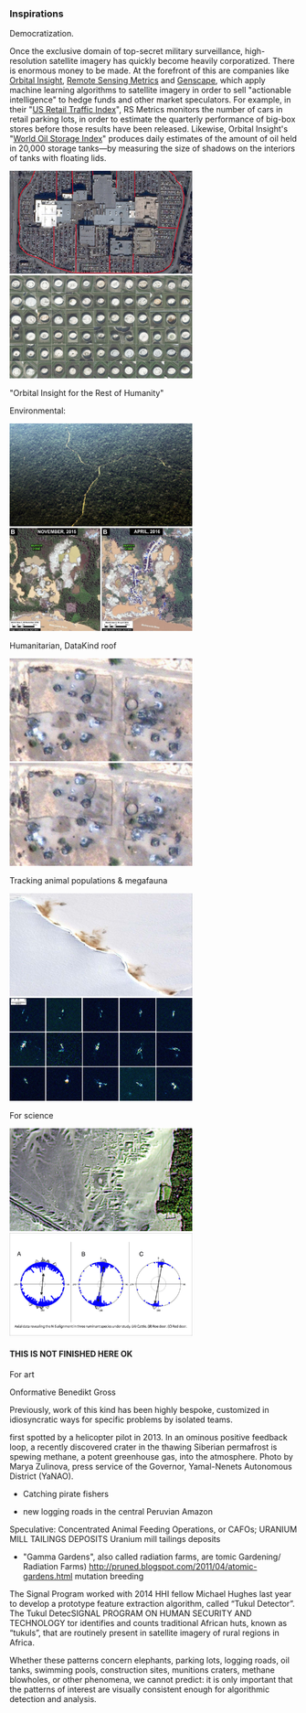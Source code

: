 ### Inspirations

Democratization. 

Once the exclusive domain of top-secret military surveillance, high-resolution satellite imagery has quickly become heavily corporatized. There is enormous money to be made. At the forefront of this are companies like [Orbital Insight](https://orbitalinsight.com/), [Remote Sensing Metrics](https://www.rsmetrics.com/) and [Genscape](http://www.genscape.com/), which apply machine learning algorithms to satellite imagery in order to sell "actionable intelligence" to hedge funds and other market speculators. For example, in their "[US Retail Traffic Index](https://orbitalinsight.com/solutions/us-retail-traffic-indices/)", RS Metrics monitors the number of cars in retail parking lots, in order to estimate the quarterly performance of big-box stores before those results have been released. Likewise, Orbital Insight's "[World Oil Storage Index](https://orbitalinsight.com/solutions/world-oil-storage-index/)" produces daily estimates of the amount of oil held in 20,000 storage tanks—by measuring the size of shadows on the interiors of tanks with floating lids. 

<img width="320" height="180" src="images/16x9_parking_lots_astrium.jpg" alt=" Image credit: RS Metrics & Astrium" />
<img width="320" height="180" src="images/16x9_oil_tanks_orbital_insight.jpg" alt="Orbital Insight, Inc. measures the shadows on oil tanks with floating lids to estimate the size of a region's oil reserves. They then sell this information to hedge funds and other market speculators. Image credit: Orbital Insight." />

"Orbital Insight for the Rest of Humanity"

Environmental: 

<img width="320" height="180" src="images/16x9_illegal_logging_roads_maap.jpg" alt="Aerial view of illegal logging roads in the Amazon rainforest. Image credit: Monitoring of the Andean Amazon Project." />
<img width="320" height="180" src="images/16x9_illegal_gold_mine_aca.jpg" alt=""Illegal gold mines are monitored in the Peruvian rainforest. Image credit: " />

Humanitarian, DataKind roof

<img width="320" height="180" src="images/16x9_tukul_detector_hhi.jpg" alt="Researchers can detect mass atrocities by identifying domestic dwellings, known as 'tukuls', that have been razed in South Sudan. Image credit: The Signal Program on Human Security and Technology at the Harvard Humanitarian Initiative." />
<img width="320" height="180" src="images/16x9_tukul_detector_hhi.jpg" alt="Researchers can detect mass atrocities by identifying domestic dwellings, known as 'tukuls', that have been razed in South Sudan. Image credit: The Signal Program on Human Security and Technology at the Harvard Humanitarian Initiative." />

Tracking animal populations & megafauna

<img width="320" height="180" src="images/16x9_penguin_poop_digitalglobe.jpg" alt="Satellite views of penguin poop can help track wildlife populations and their diet. Image credit: DigitalGlobe/BAS." />
<img width="320" height="180" src="images/16x9_right_whales_fretwell.jpg" "Processed satellite images of southern right whales. Image credit: Peter Fretwell et al." />

For science 

<img width="320" height="180" src="images/16x9_parcak_space_archaeology_nasa.jpg" alt="'Space archaeologist' Sarah Parcak has discovered ancient Egyptian pyramids using satellite imagery and computer vision. Image credit: NASA" />
<img width="320" height="180" src="images/16x9_magnetic_deer_alignment_begall.png" alt="Examinations of cattle and deer from satellite images reveal that they align their body axes along the earth's magnetic field. Image credit: Begall et al." />


#### THIS IS NOT FINISHED HERE OK

For art

Onformative
Benedikt Gross

Previously, work of this kind has been highly bespoke, customized in idiosyncratic ways for specific problems by isolated teams.


first spotted by a helicopter pilot in 2013.
In an ominous positive feedback loop, a recently discovered crater in the thawing Siberian permafrost is spewing methane, a potent greenhouse gas, into the atmosphere. Photo by Marya Zulinova, press service of the Governor, Yamal-Nenets Autonomous District (YaNAO).



* Catching pirate fishers

* new logging roads in the central Peruvian Amazon

Speculative: Concentrated Animal Feeding Operations, or CAFOs; URANIUM MILL TAILINGS DEPOSITS Uranium mill tailings deposits

* "Gamma Gardens", also called radiation farms, are tomic Gardening/ Radiation Farms)
http://pruned.blogspot.com/2011/04/atomic-gardens.html mutation breeding

The Signal Program worked with 2014 HHI
fellow Michael Hughes last year to develop
a prototype feature extraction algorithm,
called “Tukul Detector”. The Tukul DetecSIGNAL
PROGRAM
ON HUMAN SECURITY AND
TECHNOLOGY
tor identifies and counts traditional African
huts, known as “tukuls”, that are routinely
present in satellite imagery of rural regions
in Africa. 

Whether these patterns concern elephants, parking lots, logging roads, oil tanks, swimming pools, construction sites, munitions craters, methane blowholes, or other phenomena, we cannot predict: it is only important that the patterns of interest are visually consistent enough for algorithmic detection and analysis.
